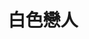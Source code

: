 ---
templateKey: blog-post
title: 白色戀人
logline: 尋找戀人
featuredimage: /img/ip-01.jpg
cats:
  - 傳記
  - 歷史
  - 劇情
  - 浪漫愛情
tags:
  - 白色恐怖
  - 四六事件
​author: 藍博洲
origin: 小說
publisher: 國家人權博物館 / 春山
year: 
owner: 
dev: 未明
property: 版權歸屬：與春山出版社共有
signiture: 作者以1949年「四六事件」為背景寫成的小說，描繪在四六事件後出走至中國、50年後才得以返回台灣的老婦人，她一一探尋其餘當事人，尋訪當年失去音訊的戀人，在尋人的過程中，她不僅重新回憶40年代的青春時光，也重新認識台灣50年代以後的情況。此篇雖為虛構作品，作者實則採集了大量白色恐怖時期的歷史材料，包含口述證言、檔案文件等，可以和實際的歷史案間相互參照。作品內容豐富、材料嚴謹，有發展為長篇戲劇的潛力。
field: 連續劇、舞台劇
spec: 
ref: 
---